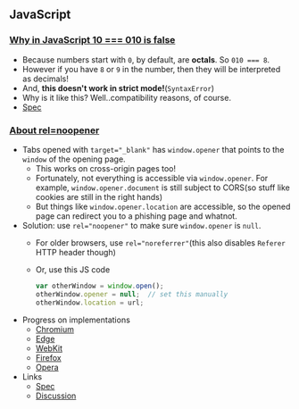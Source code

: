 ## JavaScript

### [Why in JavaScript 10 === 010 is false](http://stackoverflow.com/questions/30386993/why-in-javascript-does-10-010-result-in-false)

* Because numbers start with `0`, by default, are **octals**. So `010 === 8`.
* However if you have `8` or `9` in the number, then they will be interpreted as decimals!
* And, **this doesn't work in strict mode!**(`SyntaxError`)
* Why is it like this? Well..compatibility reasons, of course.
* [Spec](https://es5.github.io/#B.1.1)

### [About rel=noopener](https://mathiasbynens.github.io/rel-noopener/)

* Tabs opened with `target="_blank"` has `window.opener` that points to the `window` of the opening page.
  * This works on cross-origin pages too!
  * Fortunately, not everything is accessible via `window.opener`. For example, `window.opener.document` is still subject to CORS(so stuff like cookies are still in the right hands)
  * But things like `window.opener.location` are accessible, so the opened page can redirect you to a phishing page and whatnot.
* Solution: use `rel="noopener"` to make sure `window.opener` is `null`.
  * For older browsers, use `rel="noreferrer"`(this also disables `Referer` HTTP header though)
  * Or, use this JS code

    ```javascript
    var otherWindow = window.open();
    otherWindow.opener = null;  // set this manually
    otherWindow.location = url;
    ```
* Progress on implementations
  * [Chromium](https://bugs.chromium.org/p/chromium/issues/detail?id=168988)
  * [Edge](https://bugs.chromium.org/p/chromium/issues/detail?id=168988)
  * [WebKit](https://bugs.webkit.org/show_bug.cgi?id=155166)
  * [Firefox](https://bugzilla.mozilla.org/show_bug.cgi?id=1222516)
  * [Opera](https://dev.opera.com/blog/opera-36/#a-relnoopener)
* Links
  * [Spec](https://html.spec.whatwg.org/multipage/semantics.html#link-type-noopener)
  * [Discussion](https://github.com/whatwg/html/pull/290)
